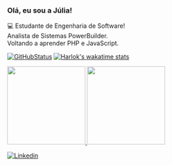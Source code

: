  ### Olá, eu sou a Júlia!
💻 Estudante de Engenharia de Software!
</br>
Analista de Sistemas PowerBuilder.
</br>
Voltando a aprender PHP e JavaScript.
</br>

[![GitHubStatus](https://github-readme-stats.vercel.app/api?username=juliadimas&show_icons=true&layout=compact&theme=radical)](https://github.com/juliadimas)
[![Harlok's wakatime stats](https://github-readme-stats.vercel.app/api/top-langs/?username=juliadimas&layout=compact&langs_count=7&theme=radical)](https://github.com/juliadimas)


<div>
<a href="https://github.com/juliadimas">
<a href="https://github.com/juliadimas" style="{display: grid; grid-gap: 10px; grid-template-columns: repeat(auto-fit, minmax(300px, 1fr));}">
<img height="180em" src="https://github-readme-stats.vercel.app/api?username=juliadimas&show_icons=true&layout=compact&theme=radical"/>
<img height="180em" src="https://github-readme-stats.vercel.app/api/top-langs/?username=juliadimas&layout=compact&langs_count=7&theme=radical"/>
</div>

[![Linkedin](https://img.shields.io/badge/LinkedIn-0077B5?style=for-the-badge&logo=linkedin&logoColor=white)](https://www.linkedin.com/in/juliad-marques/)
